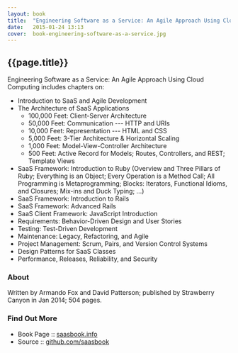```yaml
---
layout: book
title:  "Engineering Software as a Service: An Agile Approach Using Cloud Computing by Armando Fox 'n' David Patterson"
date:   2015-01-24 13:13
cover:  book-engineering-software-as-a-service.jpg
---
```


## {{page.title}}

<img src="{{site.url}}/i/{{page.cover}}" alt="" style="float: left; margin:0 15px 0 0;">

Engineering Software as a Service: An Agile Approach Using Cloud Computing
includes chapters on:

- Introduction to SaaS and Agile Development
- The Architecture of SaaS Applications
   - 100,000 Feet: Client-Server Architecture
   - 50,000 Feet: Communication --- HTTP and URIs
   - 10,000 Feet: Representation --- HTML and CSS
   - 5,000 Feet: 3-Tier Architecture & Horizontal Scaling
   - 1,000 Feet: Model-View-Controller Architecture
   - 500 Feet: Active Record for Models; Routes, Controllers, and REST; Template Views
- SaaS Framework: Introduction to Ruby
  (Overview and Three Pillars of Ruby; Everything is an Object;
   Every Operation is a Method Call; All Programming is Metaprogramming;
   Blocks: Iterators, Functional Idioms, and Closures;
   Mix-ins and Duck Typing; ...)
- SaaS Framework: Introduction to Rails
- SaaS Framework: Advanced Rails
- SaaS Client Framework: JavaScript Introduction
- Requirements: Behavior-Driven Design and User Stories
- Testing: Test-Driven Development
- Maintenance: Legacy, Refactoring, and Agile
- Project Management: Scrum, Pairs, and Version Control Systems
- Design Patterns for SaaS Classes
- Performance, Releases, Reliability, and Security


### About

Written by Armando Fox and David Patterson;
published by Strawberry Canyon in Jan 2014; 504 pages.

### Find Out More

- Book Page :: [saasbook.info](http://www.saasbook.info/)
- Source    :: [github.com/saasbook](https://github.com/saasbook)

